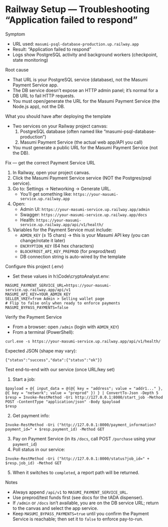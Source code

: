 # Railway Setup — Troubleshooting “Application failed to respond”

Symptom
- URL used: `masumi-psql-database-production.up.railway.app`
- Result: “Application failed to respond”
- Logs show PostgreSQL activity and background workers (checkpoint, state monitoring)

Root cause
- That URL is your PostgreSQL service (database), not the Masumi Payment Service app.
- The DB service doesn’t expose an HTTP admin panel; it’s normal for a DB URL to fail HTTP requests.
- You must open/generate the URL for the Masumi Payment Service (the Node.js app), not the DB.

What you should have after deploying the template
- Two services on your Railway project canvas:
  1) PostgreSQL database (often named like “masumi-psql-database-production”)
  2) Masumi Payment Service (the actual web app/API you call)
- You must generate a public URL for the Masumi Payment Service (not the DB).

Fix — get the correct Payment Service URL
1) In Railway, open your project canvas.
2) Click the Masumi Payment Service service (NOT the Postgres/psql service).
3) Go to: Settings → Networking → Generate URL.
   - You’ll get something like: `https://your-masumi-service.up.railway.app`
4) Open:
   - Admin UI: `https://your-masumi-service.up.railway.app/admin`
   - Swagger: `https://your-masumi-service.up.railway.app/docs`
   - Health: `https://your-masumi-service.up.railway.app/api/v1/health/`
5) Variables for the Payment Service must include:
   - `ADMIN_KEY` (≥ 15 chars) → this is your Masumi API key (you can change/rotate it later)
   - `ENCRYPTION_KEY` (64 hex characters)
   - `BLOCKFROST_API_KEY_PREPROD` (for preprod/test)
   - DB connection string is auto-wired by the template

Configure this project (.env)
- Set these values in h:\Code\cryptoAnalyst\.env:
```
MASUMI_PAYMENT_SERVICE_URL=https://your-masumi-service.up.railway.app/api/v1
MASUMI_API_KEY=YOUR_ADMIN_KEY
SELLER_VKEY=from Admin > Selling wallet page
# Flip to false only when ready to enforce payments
MASUMI_BYPASS_PAYMENTS=false
```

Verify the Payment Service
- From a browser: open `/admin` (login with `ADMIN_KEY`)
- From a terminal (PowerShell):
```
curl.exe -s https://your-masumi-service.up.railway.app/api/v1/health/
```
Expected JSON (shape may vary):
```
{"status":"success","data":{"status":"ok"}}
```

Test end-to-end with our service (once URL/key set)
1) Start a job:
```
$payload = @{ input_data = @(@{ key = "address"; value = "addr1..." }, @{ key = "network"; value = "preprod" }) } | ConvertTo-Json -Depth 5
$resp = Invoke-RestMethod -Uri http://127.0.0.1:8000/start_job -Method POST -ContentType "application/json" -Body $payload
$resp
```
2) Get payment info:
```
Invoke-RestMethod -Uri ("http://127.0.0.1:8000/payment_information?payment_id=" + $resp.payment_id) -Method GET
```
3) Pay on Payment Service (in its `/docs`, call POST `/purchase` using your `payment_id`)
4) Poll status in our service:
```
Invoke-RestMethod -Uri ("http://127.0.0.1:8000/status?job_id=" + $resp.job_id) -Method GET
```
5) When it switches to `completed`, a report path will be returned.

Notes
- Always append `/api/v1` to `MASUMI_PAYMENT_SERVICE_URL`.
- Use preprod/test funds first (see docs for the tADA dispenser).
- If `/admin` or `/docs` isn’t available, you are on the DB service URL; return to the canvas and select the app service.
- Keep `MASUMI_BYPASS_PAYMENTS=true` until you confirm the Payment Service is reachable; then set it to `false` to enforce pay-to-run.
